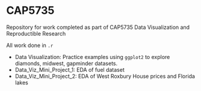 # CAP5735
Repository for work completed as part of CAP5735 Data Visualization and Reproductible Research

All work done in `.r`

- Data Visualization: Practice examples using `ggplot2` to explore diamonds, midwest, gapminder datasets. 
- Data_Viz_Mini_Project_1: EDA of fuel dataset
- Data_Viz_Mini_Project_2: EDA of West Roxbury House prices and Florida lakes
